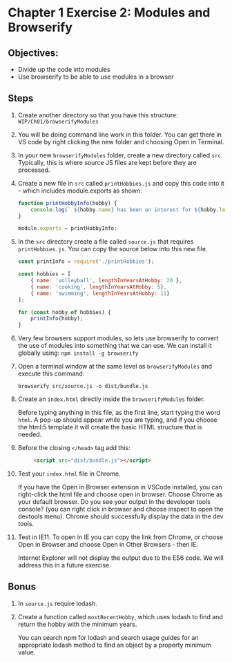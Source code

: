 # Chapter 1 Exercise 2: Modules and Browserify

## Objectives:
* Divide up the code into modules
* Use browserify to be able to use modules in a browser

## Steps

1. Create another directory so that you have this structure: `WIP/Ch01/browserifyModules` 

1. You will be doing command line work in this folder. You can get there in VS code by right clicking the new folder and choosing Open in Terminal.

1. In your new `browserifyModules` folder, create a new directory called `src`. Typically, this is where source JS files are kept before they are processed.

1. Create a new file in `src` called `printHobbies.js` and copy this code into it - which includes module.exports as shown:

    ``` javascript
    function printHobbyInfo(hobby) {
        console.log(` ${hobby.name} has been an interest for ${hobby.lengthInYearsAtHobby} years`)
    }

    module.exports = printHobbyInfo;
    ```

1. In the `src` directory create a file called `source.js` that requires `printHobbies.js`. You can copy the source below into this new file.

    ``` javascript
    const printInfo = require('./printHobbies');

    const hobbies = [
        { name: 'volleyball', lengthInYearsAtHobby: 20 },
        { name: 'cooking', lengthInYearsAtHobby: 5},
        { name: 'swimming', lengthInYearsAtHobby: 11}
    ];

    for (const hobby of hobbies) {
        printInfo(hobby);
    }
    ```

1. Very few browsers support modules, so lets use browserify to convert the use of modules into something that we can use. We can install it globally using:
```npm install -g browserify``` 

1. Open a terminal window at the same level as `browserifyModules` and execute this command: 

    ```
    browserify src/source.js -o dist/bundle.js
    ```

1. Create an `index.html` directly inside the `browserifyModules` folder.

    Before typing anything in this file, as the first line, start typing the word `html`. A pop-up should appear while you are typing, and if you choose the html:5 template it will create the basic HTML structure that is needed.

1. Before the closing `</head>` tag add this:

    ```html
         <script src="dist/bundle.js"></script> 
    ```

1. Test your `index.html` file in Chrome.

    If you have the Open in Browser extension in VSCode installed, you can right-click the html file and choose open in browser. Choose Chrome as your default browser. Do you see your output in the developer tools console? (you can right click in browser and choose inspect to open the devtools menu). Chrome should successfully display the data in the dev tools. 

1. Test in IE11. To open in IE you can copy the link from Chrome, or choose Open in Browser and choose Open in Other Browsers - then IE.

    Internet Explorer will not display the output due to the ES6 code. We will address this in a future exercise. 

## Bonus

1. In `source.js` require lodash.

1. Create a function called `mostRecentHobby`, which uses lodash to find and return the hobby with the minimum years. 

    You can search npm for lodash and search usage guides for an appropriate lodash method to find an object by a property minimum value.